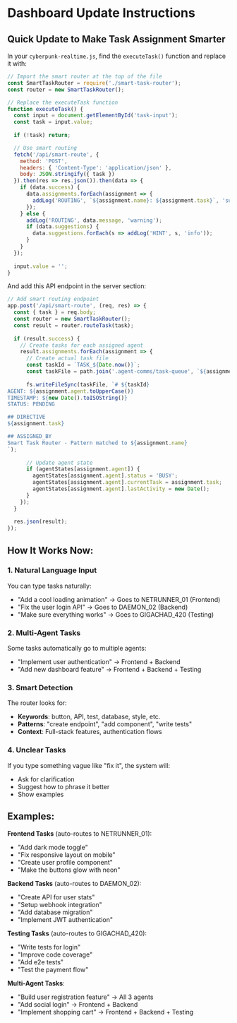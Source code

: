 # Dashboard Update Instructions

## Quick Update to Make Task Assignment Smarter

In your `cyberpunk-realtime.js`, find the `executeTask()` function and replace it with:

```javascript
// Import the smart router at the top of the file
const SmartTaskRouter = require('./smart-task-router');
const router = new SmartTaskRouter();

// Replace the executeTask function
function executeTask() {
  const input = document.getElementById('task-input');
  const task = input.value;
  
  if (!task) return;

  // Use smart routing
  fetch('/api/smart-route', {
    method: 'POST',
    headers: { 'Content-Type': 'application/json' },
    body: JSON.stringify({ task })
  }).then(res => res.json()).then(data => {
    if (data.success) {
      data.assignments.forEach(assignment => {
        addLog('ROUTING', `${assignment.name}: ${assignment.task}`, 'success');
      });
    } else {
      addLog('ROUTING', data.message, 'warning');
      if (data.suggestions) {
        data.suggestions.forEach(s => addLog('HINT', s, 'info'));
      }
    }
  });
  
  input.value = '';
}
```

And add this API endpoint in the server section:

```javascript
// Add smart routing endpoint
app.post('/api/smart-route', (req, res) => {
  const { task } = req.body;
  const router = new SmartTaskRouter();
  const result = router.routeTask(task);
  
  if (result.success) {
    // Create tasks for each assigned agent
    result.assignments.forEach(assignment => {
      // Create actual task file
      const taskId = `TASK_${Date.now()}`;
      const taskFile = path.join('.agent-comms/task-queue', `${assignment.agent}-${taskId}.md`);
      
      fs.writeFileSync(taskFile, `# ${taskId}
AGENT: ${assignment.agent.toUpperCase()}
TIMESTAMP: ${new Date().toISOString()}
STATUS: PENDING

## DIRECTIVE
${assignment.task}

## ASSIGNED_BY
Smart Task Router - Pattern matched to ${assignment.name}
`);
      
      // Update agent state
      if (agentStates[assignment.agent]) {
        agentStates[assignment.agent].status = 'BUSY';
        agentStates[assignment.agent].currentTask = assignment.task;
        agentStates[assignment.agent].lastActivity = new Date();
      }
    });
  }
  
  res.json(result);
});
```

## How It Works Now:

### 1. **Natural Language Input**
You can type tasks naturally:
- "Add a cool loading animation" → Goes to NETRUNNER_01 (Frontend)
- "Fix the user login API" → Goes to DAEMON_02 (Backend)
- "Make sure everything works" → Goes to GIGACHAD_420 (Testing)

### 2. **Multi-Agent Tasks**
Some tasks automatically go to multiple agents:
- "Implement user authentication" → Frontend + Backend
- "Add new dashboard feature" → Frontend + Backend + Testing

### 3. **Smart Detection**
The router looks for:
- **Keywords**: button, API, test, database, style, etc.
- **Patterns**: "create endpoint", "add component", "write tests"
- **Context**: Full-stack features, authentication flows

### 4. **Unclear Tasks**
If you type something vague like "fix it", the system will:
- Ask for clarification
- Suggest how to phrase it better
- Show examples

## Examples:

**Frontend Tasks** (auto-routes to NETRUNNER_01):
- "Add dark mode toggle"
- "Fix responsive layout on mobile"
- "Create user profile component"
- "Make the buttons glow with neon"

**Backend Tasks** (auto-routes to DAEMON_02):
- "Create API for user stats"
- "Setup webhook integration"
- "Add database migration"
- "Implement JWT authentication"

**Testing Tasks** (auto-routes to GIGACHAD_420):
- "Write tests for login"
- "Improve code coverage"
- "Add e2e tests"
- "Test the payment flow"

**Multi-Agent Tasks**:
- "Build user registration feature" → All 3 agents
- "Add social login" → Frontend + Backend
- "Implement shopping cart" → Frontend + Backend + Testing